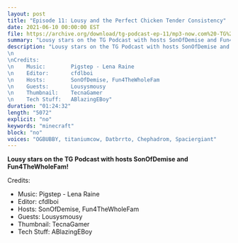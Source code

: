 ```yaml
---
layout: post
title: "Episode 11: Lousy and the Perfect Chicken Tender Consistency"
date: 2021-06-10 00:00:00 EST
file: https://archive.org/download/tg-podcast-ep-11/mp3-now.com%20-TG%20Podcast%20EP%2011%20Lousy%20and%20the%20Perfect%20Chicken%20Tender%20Consistency_320kbps.mp3
summary: "Lousy stars on the TG Podcast with hosts SonOfDemise and Fun4TheWholeFam!"
description: "Lousy stars on the TG Podcast with hosts SonOfDemise and Fun4TheWholeFam!
\n 
\nCredits:
\n    Music:        Pigstep - Lena Raine
\n    Editor:       cfdlboi
\n    Hosts:        SonOfDemise, Fun4TheWholeFam
\n    Guests:       Lousysmousy
\n    Thumbnail:    TecnaGamer
\n    Tech Stuff:   ABlazingEBoy"
duration: "01:24:32" 
length: "5072"
explicit: "no" 
keywords: "minecraft"
block: "no" 
voices: "OGBUBBY, titaniumcow, Datbrrto, Chephadrom, Spaciergiant"
---
```


**Lousy stars on the TG Podcast with hosts SonOfDemise and Fun4TheWholeFam!**

Credits:
- Music:        Pigstep - Lena Raine
- Editor:       cfdlboi
- Hosts:        SonOfDemise, Fun4TheWholeFam
- Guests:       Lousysmousy
- Thumbnail:    TecnaGamer
- Tech Stuff:   ABlazingEBoy